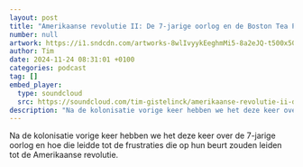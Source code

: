 ```yaml
---
layout: post
title: "Amerikaanse revolutie II: De 7-jarige oorlog en de Boston Tea Party"
number: null
artwork: https://i1.sndcdn.com/artworks-8wlIvyykEeghmMi5-8a2eJQ-t500x500.png
author: Tim
date: 2024-11-24 08:31:01 +0100
categories: podcast
tag: []
embed_player:
  type: soundcloud
  src: https://soundcloud.com/tim-gistelinck/amerikaanse-revolutie-ii-de-7-jarige-oorlog-en-de-boston-tea-party
description: "Na de kolonisatie vorige keer hebben we het deze keer over de 7-jarige oorlog en hoe die leidde tot de frustraties die op hun beurt zouden leiden tot de Amerikaanse revolutie."
---
```

Na de kolonisatie vorige keer hebben we het deze keer over de 7-jarige oorlog en hoe die leidde tot de frustraties die op hun beurt zouden leiden tot de Amerikaanse revolutie.
